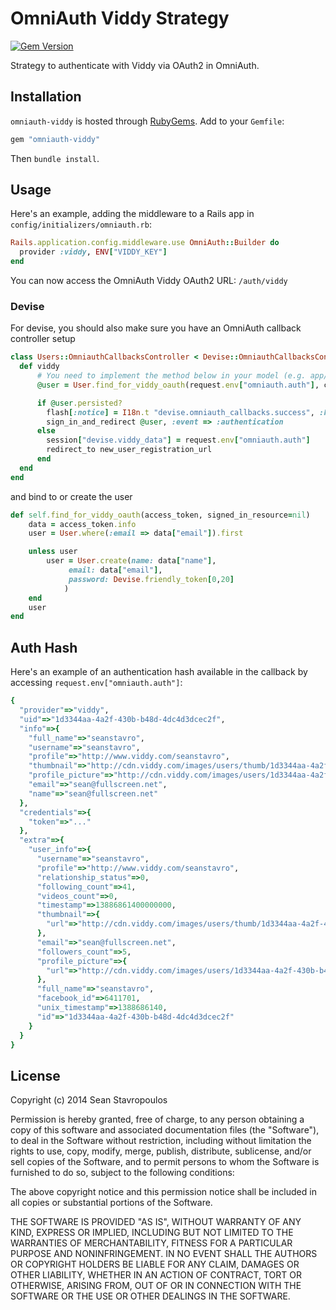 # OmniAuth Viddy Strategy

[![Gem Version](http://img.shields.io/gem/v/omniauth-viddy.svg)][gem]

[gem]: https://rubygems.org/gems/omniauth-viddy

Strategy to authenticate with Viddy via OAuth2 in OmniAuth.

## Installation

`omniauth-viddy` is hosted through [RubyGems](http://rubygems.org/gems/omniauth-viddy).  Add to your `Gemfile`:

```ruby
gem "omniauth-viddy"
```
Then `bundle install`.

## Usage

Here's an example, adding the middleware to a Rails app in `config/initializers/omniauth.rb`:

```ruby
Rails.application.config.middleware.use OmniAuth::Builder do
  provider :viddy, ENV["VIDDY_KEY"]
end
```

You can now access the OmniAuth Viddy OAuth2 URL: `/auth/viddy`

### Devise

For devise, you should also make sure you have an OmniAuth callback controller setup

```ruby
class Users::OmniauthCallbacksController < Devise::OmniauthCallbacksController
  def viddy
      # You need to implement the method below in your model (e.g. app/models/user.rb)
      @user = User.find_for_viddy_oauth(request.env["omniauth.auth"], current_user)

      if @user.persisted?
        flash[:notice] = I18n.t "devise.omniauth_callbacks.success", :kind => "viddy"
        sign_in_and_redirect @user, :event => :authentication
      else
        session["devise.viddy_data"] = request.env["omniauth.auth"]
        redirect_to new_user_registration_url
      end
  end
end
```

and bind to or create the user

```ruby
def self.find_for_viddy_oauth(access_token, signed_in_resource=nil)
    data = access_token.info
    user = User.where(:email => data["email"]).first

    unless user
        user = User.create(name: data["name"],
             email: data["email"],
             password: Devise.friendly_token[0,20]
            )
    end
    user
end
```

## Auth Hash

Here's an example of an authentication hash available in the callback by accessing `request.env["omniauth.auth"]`:

```ruby
{
  "provider"=>"viddy",
  "uid"=>"1d3344aa-4a2f-430b-b48d-4dc4d3dcec2f",
  "info"=>{
    "full_name"=>"seanstavro",
    "username"=>"seanstavro",
    "profile"=>"http://www.viddy.com/seanstavro",
    "thumbnail"=>"http://cdn.viddy.com/images/users/thumb/1d3344aa-4a2f-430b-b48d-4dc4d3dcec2f_150x150.jpg?t=0",
    "profile_picture"=>"http://cdn.viddy.com/images/users/1d3344aa-4a2f-430b-b48d-4dc4d3dcec2f.jpg?t=0",
    "email"=>"sean@fullscreen.net",
    "name"=>"sean@fullscreen.net"
  },
  "credentials"=>{
    "token"=>"..."
  },
  "extra"=>{
    "user_info"=>{
      "username"=>"seanstavro",
      "profile"=>"http://www.viddy.com/seanstavro",
      "relationship_status"=>0,
      "following_count"=>41,
      "videos_count"=>0,
      "timestamp"=>13886861400000000,
      "thumbnail"=>{
        "url"=>"http://cdn.viddy.com/images/users/thumb/1d3344aa-4a2f-430b-b48d-4dc4d3dcec2f_150x150.jpg?t=0"
      },
      "email"=>"sean@fullscreen.net",
      "followers_count"=>5,
      "profile_picture"=>{
        "url"=>"http://cdn.viddy.com/images/users/1d3344aa-4a2f-430b-b48d-4dc4d3dcec2f.jpg?t=0"
      },
      "full_name"=>"seanstavro",
      "facebook_id"=>6411701,
      "unix_timestamp"=>1388686140,
      "id"=>"1d3344aa-4a2f-430b-b48d-4dc4d3dcec2f"
    }
  }
}
```

## License

Copyright (c) 2014 Sean Stavropoulos

Permission is hereby granted, free of charge, to any person obtaining
a copy of this software and associated documentation files (the
"Software"), to deal in the Software without restriction, including
without limitation the rights to use, copy, modify, merge, publish,
distribute, sublicense, and/or sell copies of the Software, and to
permit persons to whom the Software is furnished to do so, subject to
the following conditions:

The above copyright notice and this permission notice shall be
included in all copies or substantial portions of the Software.

THE SOFTWARE IS PROVIDED "AS IS", WITHOUT WARRANTY OF ANY KIND,
EXPRESS OR IMPLIED, INCLUDING BUT NOT LIMITED TO THE WARRANTIES OF
MERCHANTABILITY, FITNESS FOR A PARTICULAR PURPOSE AND
NONINFRINGEMENT. IN NO EVENT SHALL THE AUTHORS OR COPYRIGHT HOLDERS BE
LIABLE FOR ANY CLAIM, DAMAGES OR OTHER LIABILITY, WHETHER IN AN ACTION
OF CONTRACT, TORT OR OTHERWISE, ARISING FROM, OUT OF OR IN CONNECTION
WITH THE SOFTWARE OR THE USE OR OTHER DEALINGS IN THE SOFTWARE.

